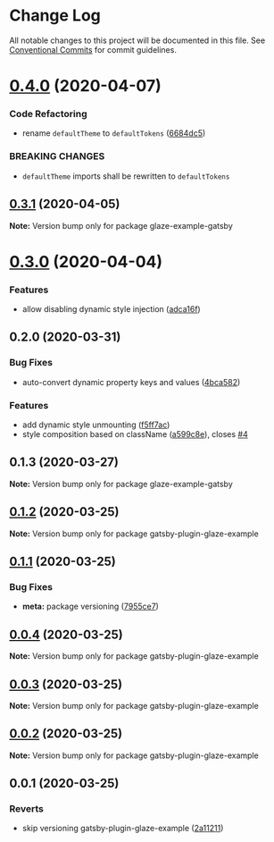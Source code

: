 # Change Log

All notable changes to this project will be documented in this file.
See [Conventional Commits](https://conventionalcommits.org) for commit guidelines.

# [0.4.0](https://github.com/kripod/glaze/compare/glaze-example-gatsby@0.3.1...glaze-example-gatsby@0.4.0) (2020-04-07)


### Code Refactoring

* rename `defaultTheme` to `defaultTokens` ([6684dc5](https://github.com/kripod/glaze/commit/6684dc59d7bcd3918984ff118c0f218c0deba549))


### BREAKING CHANGES

* `defaultTheme` imports shall be rewritten to `defaultTokens`





## [0.3.1](https://github.com/kripod/glaze/compare/glaze-example-gatsby@0.3.0...glaze-example-gatsby@0.3.1) (2020-04-05)

**Note:** Version bump only for package glaze-example-gatsby

# [0.3.0](https://github.com/kripod/glaze/compare/glaze-example-gatsby@0.2.0...glaze-example-gatsby@0.3.0) (2020-04-04)

### Features

- allow disabling dynamic style injection ([adca16f](https://github.com/kripod/glaze/commit/adca16fba065e814a43f7bd755d968e550e458dd))

## 0.2.0 (2020-03-31)

### Bug Fixes

- auto-convert dynamic property keys and values ([4bca582](https://github.com/kripod/glaze/commit/4bca582))

### Features

- add dynamic style unmounting ([f5ff7ac](https://github.com/kripod/glaze/commit/f5ff7ac))
- style composition based on className ([a599c8e](https://github.com/kripod/glaze/commit/a599c8e)), closes [#4](https://github.com/kripod/glaze/issues/4)

## 0.1.3 (2020-03-27)

**Note:** Version bump only for package glaze-example-gatsby

## [0.1.2](https://github.com/kripod/glaze/compare/gatsby-plugin-glaze-example@0.1.1...gatsby-plugin-glaze-example@0.1.2) (2020-03-25)

**Note:** Version bump only for package gatsby-plugin-glaze-example

## [0.1.1](https://github.com/kripod/glaze/compare/gatsby-plugin-glaze-example@0.0.4...gatsby-plugin-glaze-example@0.1.1) (2020-03-25)

### Bug Fixes

- **meta:** package versioning ([7955ce7](https://github.com/kripod/glaze/commit/7955ce79a559779ab0fac6bd9c18252b572de87d))

## [0.0.4](https://github.com/kripod/glaze/compare/gatsby-plugin-glaze-example@0.0.3...gatsby-plugin-glaze-example@0.0.4) (2020-03-25)

**Note:** Version bump only for package gatsby-plugin-glaze-example

## [0.0.3](https://github.com/kripod/glaze/compare/gatsby-plugin-glaze-example@0.0.2...gatsby-plugin-glaze-example@0.0.3) (2020-03-25)

**Note:** Version bump only for package gatsby-plugin-glaze-example

## [0.0.2](https://github.com/kripod/glaze/compare/gatsby-plugin-glaze-example@0.0.1...gatsby-plugin-glaze-example@0.0.2) (2020-03-25)

**Note:** Version bump only for package gatsby-plugin-glaze-example

## 0.0.1 (2020-03-25)

### Reverts

- skip versioning gatsby-plugin-glaze-example ([2a11211](https://github.com/kripod/glaze/commit/2a11211278832ddc3af4276df3703d119763a95f))
